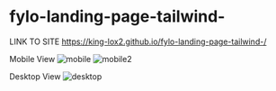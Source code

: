 # fylo-landing-page-tailwind- 
LINK TO SITE 
https://king-lox2.github.io/fylo-landing-page-tailwind-/


Mobile View 
![mobile](https://user-images.githubusercontent.com/59830659/176772072-17b87ac9-e312-4f37-8cc2-33ecfdaf126e.png)
![mobile2](https://user-images.githubusercontent.com/59830659/176772075-7dcaa407-e43a-48d2-b84d-720230cba325.png)


Desktop View 
![desktop](https://user-images.githubusercontent.com/59830659/176772190-68c286c5-4d37-4103-86a7-11005b4d5ee5.png)

